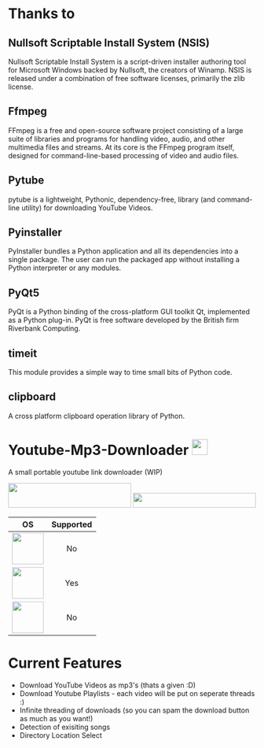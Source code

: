 # Thanks to

## Nullsoft Scriptable Install System (NSIS)
Nullsoft Scriptable Install System is a script-driven installer authoring tool for Microsoft Windows backed by Nullsoft, the creators of Winamp. NSIS is released under a combination of free software licenses, primarily the zlib license.

## Ffmpeg
FFmpeg is a free and open-source software project consisting of a large suite of libraries and programs for handling video, audio, and other multimedia files and streams. At its core is the FFmpeg program itself, designed for command-line-based processing of video and audio files.

## Pytube
pytube is a lightweight, Pythonic, dependency-free, library (and command-line utility) for downloading YouTube Videos.

## Pyinstaller
PyInstaller bundles a Python application and all its dependencies into a single package. The user can run the packaged app without installing a Python interpreter or any modules.

## PyQt5
PyQt is a Python binding of the cross-platform GUI toolkit Qt, implemented as a Python plug-in. PyQt is free software developed by the British firm Riverbank Computing.

## timeit
This module provides a simple way to time small bits of Python code.

## clipboard
A cross platform clipboard operation library of Python.

# Youtube-Mp3-Downloader <img src="https://github.com/Bobbymcbobface/Youtube-Video-Downloader/blob/main/readme/LogoGif.gif" width="32" height="32"> 
A small portable youtube link downloader (WIP)

<img src="https://github.com/Bobbymcbobface/Youtube-Video-Downloader/blob/main/readme/Click.gif" width="250" height="50"> 
<img src="https://github.com/Bobbymcbobface/Youtube-Video-Downloader/blob/main/readme/Download.gif" width="250" height="30">


| OS  | Supported |
| :---: | :---: |
| <img src="https://github.com/Bobbymcbobface/Youtube-Video-Downloader/blob/main/readme/Mac.png" width="64" height="64">  | No |
| <img src="https://github.com/Bobbymcbobface/Youtube-Video-Downloader/blob/main/readme/Windows.png" width="64" height="64"> | Yes |
| <img src="https://github.com/Bobbymcbobface/Youtube-Video-Downloader/blob/main/readme/Linux.png" width="64" height="64">  | No |



# Current Features
- Download YouTube Videos as mp3's (thats a given :D)
- Download Youtube Playlists - each video will be put on seperate threads :)
- Infinite threading of downloads (so you can spam the download button as much as you want!)
- Detection of exisiting songs
- Directory Location Select
